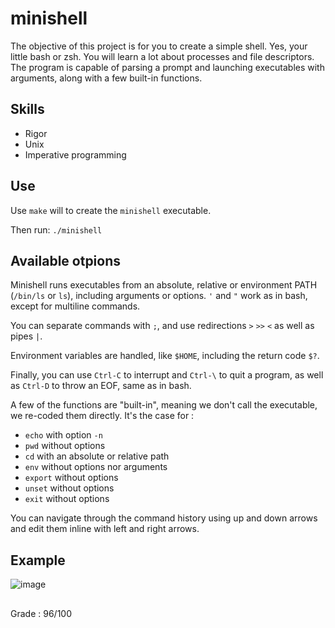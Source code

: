 # minishell

The objective of this project is for you to create a simple shell. Yes, your little bash or zsh. You will learn a lot about processes and file descriptors. The program is capable of parsing a prompt and launching executables with arguments, along with a few built-in functions.

## Skills
* Rigor
* Unix
* Imperative programming

## Use

Use ``make`` will to create the ``minishell`` executable. 

Then run: ``./minishell``


## Available otpions 

Minishell runs executables from an absolute, relative or environment PATH (``/bin/ls`` or ``ls``), including arguments or options. ``'`` and ``"`` work as in bash, except for multiline commands.

You can separate commands with ``;``, and use redirections ``>`` ``>>`` ``<`` as well as pipes ``|``.

Environment variables are handled, like ``$HOME``, including the return code ``$?``.

Finally, you can use ``Ctrl-C`` to interrupt and ``Ctrl-\`` to quit a program, as well as ``Ctrl-D`` to throw an EOF, same as in bash.

A few of the functions are "built-in", meaning we don't call the executable, we re-coded them directly. It's the case for :

* ``echo`` with option ``-n``
* ``pwd`` without options
* ``cd`` with an absolute or relative path
* ``env`` without options nor arguments
* ``export`` without options
* ``unset``  without options
* ``exit`` without options

You can navigate through the command history using up and down arrows and edit them inline with left and right arrows. 

## Example
![image](https://user-images.githubusercontent.com/51337012/135822328-305c4446-05e7-441d-8c55-d041f8eab0b9.png)

##
Grade : 96/100

